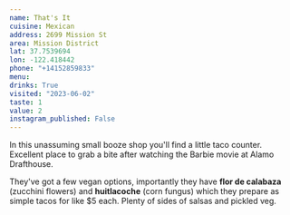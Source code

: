 ```yaml
---
name: That's It
cuisine: Mexican
address: 2699 Mission St
area: Mission District
lat: 37.7539694
lon: -122.418442
phone: "+14152859833"
menu: 
drinks: True
visited: "2023-06-02"
taste: 1
value: 2
instagram_published: False
---
```


In this unassuming small booze shop you'll find a little taco counter. Excellent place to grab a bite after watching the Barbie movie at Alamo Drafthouse.

They've got a few vegan options, importantly they have **flor de calabaza** (zucchini flowers) and **huitlacoche** (corn fungus) which they prepare as simple tacos for like $5 each. Plenty of sides of salsas and pickled veg.
